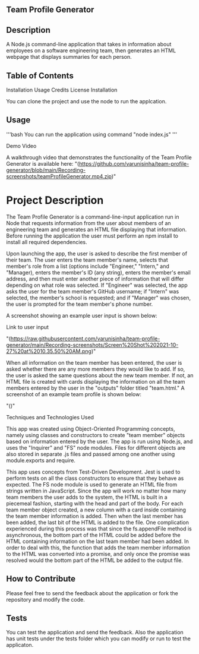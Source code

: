 

## Team Profile Generator



## Description

A Node.js command-line application that takes in information about employees on a software engineering team, then generates an HTML webpage that displays summaries for each person.

## Table of Contents

Installation
Usage
Credits
License
Installation

You can clone the project and use the node to run the applcation.

## Usage

'''bash You can run the application using command "node index.js" '''

Demo Video

A walkthrough video that demonstrates the functionality of the Team Profile Generator is available here: "(https://github.com/varunisinha/team-profile-generator/blob/main/Recording-screenshots/teamProfileGenerator.mp4.zip)"

# Project Description

The Team Profile Generator is a command-line-input application run in Node that requests information from the user about members of an engineering team and generates an HTML file displaying that information. Before running the application the user must perform an npm install to install all required dependencies.

Upon launching the app, the user is asked to describe the first member of their team. The user enters the team member's name, selects that member's role from a list (options include "Engineer," "Intern," and "Manager), enters the member's ID (any string), enters the member's email address, and then must enter another piece of information that will differ depending on what role was selected. If "Engineer" was selected, the app asks the user for the team member's GitHub username; if "Intern" was selected, the member's school is requested; and if "Manager" was chosen, the user is prompted for the team member's phone number.

A screenshot showing an example user input is shown below:

Link to user input

"(https://raw.githubusercontent.com/varunisinha/team-profile-generator/main/Recording-screenshots/Screen%20Shot%202021-10-27%20at%2010.35.50%20AM.png)"



When all information on the team member has been entered, the user is asked whether there are any more members they would like to add. If so, the user is asked the same questions about the new team member. If not, an HTML file is created with cards displaying the information on all the team members entered by the user in the "outputs" folder titled "team.html." A screenshot of an example team profile is shown below:

"()"


Techniques and Technologies Used

This app was created using Object-Oriented Programming concepts, namely using classes and constructors to create "team member" objects based on information entered by the user. The app is run using Node.js, and uses the "Inquirer" and "FS" node modules. Files for different objects are also stored in separate .js files and passed among one another using module.exports and require.

This app uses concepts from Test-Driven Development. Jest is used to perform tests on all the class constructors to ensure that they behave as expected. The FS node module is used to generate an HTML file from strings written in JavaScript. Since the app will work no matter how many team members the user adds to the system, the HTML is built in a piecemeal fashion, starting with the head and part of the body. For each team member object created, a new column with a card inside containing the team member information is added. Then when the last member has been added, the last bit of the HTML is added to the file. One complication experienced during this process was that since the fs.appendFile method is asynchronous, the bottom part of the HTML could be added before the HTML containing information on the last team member had been added. In order to deal with this, the function that adds the team member information to the HTML was converted into a promise, and only once the promise was resolved would the bottom part of the HTML be added to the output file.

## How to Contribute

Please feel free to send the feedback about the application or fork the repository and modify the code.

## Tests

You can test the application and send the feedback. Also the application has unit tests under the tests folder which you can modify or run to test the applicaton.

